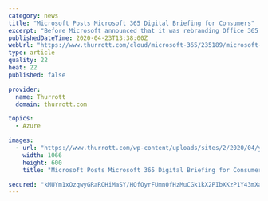 ```yaml
---
category: news
title: "Microsoft Posts Microsoft 365 Digital Briefing for Consumers"
excerpt: "Before Microsoft announced that it was rebranding Office 365 for consumers to Microsoft 365, it provided press and bloggers with this digital briefing. I’m not sure why they waited so long to post it publicly, but this is what we saw ahead of the March 30 announcement and the April 21 launch of Microsoft 365 Personal and Family. I’m posting ..."
publishedDateTime: 2020-04-23T13:38:00Z
webUrl: "https://www.thurrott.com/cloud/microsoft-365/235189/microsoft-posts-microsoft-365-digital-briefing-for-consumers"
type: article
quality: 22
heat: 22
published: false

provider:
  name: Thurrott
  domain: thurrott.com

topics:
  - Azure

images:
  - url: "https://www.thurrott.com/wp-content/uploads/sites/2/2020/04/yusuf.jpg"
    width: 1066
    height: 600
    title: "Microsoft Posts Microsoft 365 Digital Briefing for Consumers"

secured: "kMUYm1xOzqwyGRaROHiMaSY/HQfOyrFUmn0fHzMuCGk1kX2PIbXKzP1Y43mXaOfpEu98Gaah9jSXGmQAQcJcVB+JtKxdZR9vPl888kBXWmQQdMf7ui82+2oQvFOYHzxWqdSMkFHu7fzcswNhcNmzdycPW9Tpjk38wr++bQDAo154Fnonf8PzphOZPLlzX36NehxGHnWNM+9nGu3VkN9MyA2GMPcTkFQJngVF8kDsclVmr5Iyp+2smT3LpENG30++htpIur5VYDbs+lDVvyfzG/Z2/3S8/qdcjV+S+uwlZF9xJXGc47E5WaF7+rOOP9HnIrizPvM8b0+Axh4gVPICcLE7WBrQPz0p0MPRdK5NLfKA9t5s3LR9TZxY8C7o5V3Rra8/UbwHhEOPvJWT/mxmrLlDMWhrpq0dwl/gZduHlL1TE3lo0qI985ObS52w2uJDFnv5SHaIORl9CEk3M/QnGSs2p5wQO4B8XxeYiLgwNj8=;YUXChOb5PBzzak5vS1gwCA=="
---
```


